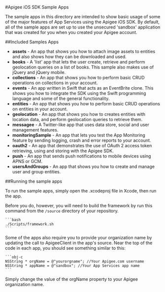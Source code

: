 #Apigee iOS SDK Sample Apps

The sample apps in this directory are intended to show basic usage of some of the major features of App Services using the Apigee iOS SDK. By default, all of the sample apps are set up to use the unsecured 'sandbox' application that was created for you when you created your Apigee account.

##Included Samples Apps

* **assets** - An app that shows you how to attach image assets to entities and also shows how they can be downloaded and used.
* **books** - A 'list' app that lets the user create, retrieve and perform geolocation queries on a list of books. This sample also makes use of jQuery and jQuery mobile.
* **collections** - An app that shows you how to perform basic CRUD operations on collections in your account.
* **events** - An app written in Swift that acts as an EventBrite clone.  This shows you how to integrate the SDK using the Swift programming language and some of the general functionality. 
* **entities** - An app that shows you how to perform basic CRUD operations on entities in your account.
* **geolocation** - An app that shows you how to creates entities with location data, and perform geolocation queries to retrieve them.
* **messagee** - A Twitter-like app that uses data store, social and user management features.
* **monitoringSample** - An app that lets you test the App Monitoring feature by sending logging, crash and error reports to your account.
* **oauth2** - An app that demonstrates the use of OAuth 2 access token retrieving, using and storing with the Apigee SDK.
* **push** - An app that sends push notifications to mobile devices using APNS or GCM.
* **usersAndGroups** - An app that shows you how to create and manage user and group entities.

##Running the sample apps

To run the sample apps, simply open the .xcodeproj file in Xcode, then run the app.

Before you do, however, you will need to build the framework by run this command from the `/source` directory of your repository.

    ```bash
    ./Scripts/framework.sh
    ```

Some of the apps also require you to provide your organization name by updating the call to ApigeeClient in the app's source. Near the top of the code in each app, you should see something similar to this:

	```obj-c
    NSString * orgName = @"yourorgname"; //Your Apigee.com username
    NSString * appName = @"sandbox"; //Your App Services app name
    ```

Simply change the value of the orgName property to your Apigee organization name.